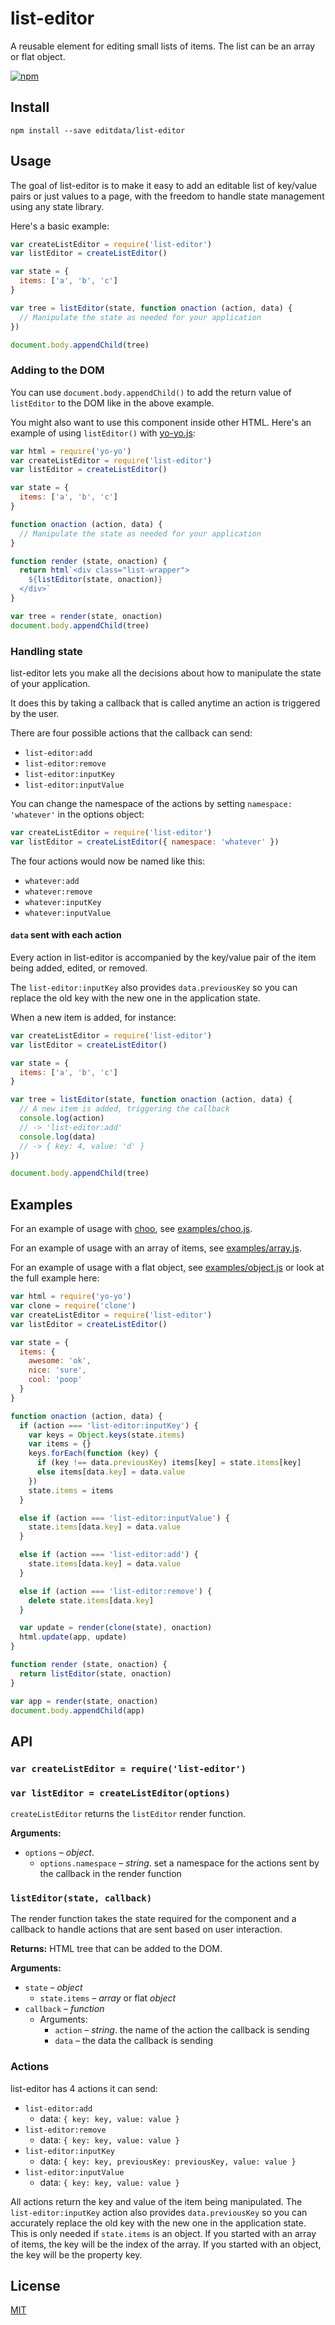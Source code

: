 # list-editor

A reusable element for editing small lists of items. The list can be an array or flat object.

[![npm](https://img.shields.io/npm/v/list-editor.svg)](http://npmjs.com/list-editor)

## Install

```
npm install --save editdata/list-editor
```

## Usage

The goal of list-editor is to make it easy to add an editable list of key/value pairs or just values to a page, with the freedom to handle state management using any state library.

Here's a basic example:

```js
var createListEditor = require('list-editor')
var listEditor = createListEditor()

var state = {
  items: ['a', 'b', 'c']
}

var tree = listEditor(state, function onaction (action, data) {
  // Manipulate the state as needed for your application
})

document.body.appendChild(tree)
```

### Adding to the DOM

You can use `document.body.appendChild()` to add the return value of `listEditor` to the DOM like in the above example.

You might also want to use this component inside other HTML. Here's an example of using `listEditor()` with [yo-yo.js](https://github.com/maxogden/yo-yo):

```js
var html = require('yo-yo')
var createListEditor = require('list-editor')
var listEditor = createListEditor()

var state = {
  items: ['a', 'b', 'c']
}

function onaction (action, data) {
  // Manipulate the state as needed for your application
}

function render (state, onaction) {
  return html`<div class="list-wrapper">
    ${listEditor(state, onaction)}
  </div>`
}

var tree = render(state, onaction)
document.body.appendChild(tree)
```

### Handling state

list-editor lets you make all the decisions about how to manipulate the state of your application.

It does this by taking a callback that is called anytime an action is triggered by the user.

There are four possible actions that the callback can send:

- `list-editor:add`
- `list-editor:remove`
- `list-editor:inputKey`
- `list-editor:inputValue`

You can change the namespace of the actions by setting `namespace: 'whatever'` in the options object:

```js
var createListEditor = require('list-editor')
var listEditor = createListEditor({ namespace: 'whatever' })
```

The four actions would now be named like this:

- `whatever:add`
- `whatever:remove`
- `whatever:inputKey`
- `whatever:inputValue`

#### `data` sent with each action

Every action in list-editor is accompanied by the key/value pair of the item being added, edited, or removed.

The `list-editor:inputKey` also provides `data.previousKey` so you can replace the old key with the new one in the application state.

When a new item is added, for instance:

```js
var createListEditor = require('list-editor')
var listEditor = createListEditor()

var state = {
  items: ['a', 'b', 'c']
}

var tree = listEditor(state, function onaction (action, data) {
  // A new item is added, triggering the callback
  console.log(action)
  // -> 'list-editor:add'
  console.log(data)
  // -> { key: 4, value: 'd' }
})

document.body.appendChild(tree)
```

## Examples

For an example of usage with [choo](https://github.com/yoshuawuyts/choo), see [examples/choo.js](examples/choo.js).

For an example of usage with an array of items, see [examples/array.js](examples/array.js).

For an example of usage with a flat object, see [examples/object.js](examples/object.js) or look at the full example here:

```js
var html = require('yo-yo')
var clone = require('clone')
var createListEditor = require('list-editor')
var listEditor = createListEditor()

var state = {
  items: {
    awesome: 'ok',
    nice: 'sure',
    cool: 'poop'
  }
}

function onaction (action, data) {
  if (action === 'list-editor:inputKey') {
    var keys = Object.keys(state.items)
    var items = {}
    keys.forEach(function (key) {
      if (key !== data.previousKey) items[key] = state.items[key]
      else items[data.key] = data.value
    })
    state.items = items
  }

  else if (action === 'list-editor:inputValue') {
    state.items[data.key] = data.value
  }

  else if (action === 'list-editor:add') {
    state.items[data.key] = data.value
  }

  else if (action === 'list-editor:remove') {
    delete state.items[data.key]
  }

  var update = render(clone(state), onaction)
  html.update(app, update)
}

function render (state, onaction) {
  return listEditor(state, onaction)
}

var app = render(state, onaction)
document.body.appendChild(app)
```

## API

### `var createListEditor = require('list-editor')`

### `var listEditor = createListEditor(options)`

`createListEditor` returns the `listEditor` render function.

**Arguments:**

- `options` – _object_.
  - `options.namespace` – _string_. set a namespace for the actions sent by the callback in the render function

### `listEditor(state, callback)`

The render function takes the state required for the component and a callback to handle actions that are sent based on user interaction.

**Returns:** HTML tree that can be added to the DOM.

**Arguments:**

- `state` – _object_
  - `state.items` – _array_ or flat _object_
- `callback` – _function_
  - Arguments:
    - `action` – _string_. the name of the action the callback is sending
    - `data` – the data the callback is sending

### Actions

list-editor has 4 actions it can send:

- `list-editor:add`
  - data: `{ key: key, value: value }`
- `list-editor:remove`
  - data: `{ key: key, value: value }`
- `list-editor:inputKey`
  - data: `{ key: key, previousKey: previousKey, value: value }`
- `list-editor:inputValue`
  - data: `{ key: key, value: value }`

All actions return the key and value of the item being manipulated. The `list-editor:inputKey` action also provides `data.previousKey` so you can accurately replace the old key with the new one in the application state. This is only needed if `state.items` is an object. If you started with an array of items, the key will be the index of the array. If you started with an object, the key will be the property key.

## License
[MIT](LICENSE.md)
